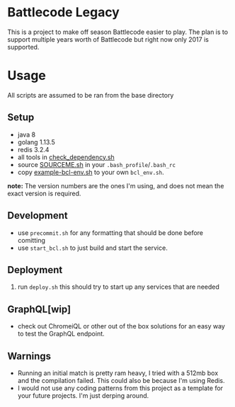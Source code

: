 # Battlecode Legacy

This is a project to make off season Battlecode easier to play. The plan is to support multiple years worth of Battlecode but right now only 2017 is supported.

# Usage

All scripts are assumed to be ran from the base directory

## Setup
* java 8
* golang 1.13.5
* redis 3.2.4
* all tools in [check_dependency.sh](./check_dependency.sh)
* source [SOURCEME.sh](./SOURCEME.sh) in your `.bash_profile`/`.bash_rc`
* copy [example-bcl-env.sh](./go/src/github.com/muandrew/battlecode-legacy-go/example-bcl-env.sh) to your own `bcl_env.sh`.

**note:** The version numbers are the ones I'm using, and does not mean the exact version is required.

## Development
* use `precommit.sh` for any formatting that should be done before comitting
* use `start_bcl.sh` to just build and start the service.

## Deployment
1. run `deploy.sh` this should try to start up any services that are needed

## GraphQL[wip]
* check out ChromeiQL or other out of the box solutions for an easy way to test the GraphQL endpoint.

## Warnings
* Running an initial match is pretty ram heavy, I tried with a 512mb box and the compilation failed. This could also be because I'm using Redis.
* I would not use any coding patterns from this project as a template for your future projects. I'm just derping around.
